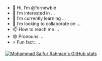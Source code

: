 - 👋 Hi, I’m @fornewbie
- 👀 I’m interested in ...
- 🌱 I’m currently learning ...
- 💞️ I’m looking to collaborate on ...
- 📫 How to reach me ...
- 😄 Pronouns: ...
- ⚡ Fun fact: ...
<!-- [Top Langs](https://github-readme-stats.vercel.app/api/top-langs/?username=myusername&theme=tokyonight) -->
[![Mohammad Saifur Rahman's GitHub stats](https://github-readme-stats.vercel.app/api/top-langs?username=fornewbie&hide=scss,stylus,blade,jupyter%20notebook,shell,batchfile,dockerfile&theme=algolia&show_icons=true)](https://github.com/fornewbie/fornewbie)
<!---
fornewbie/fornewbie is a ✨ special ✨ repository because its `README.md` (this file) appears on your GitHub profile.
You can click the Preview link to take a look at your changes.
--->
